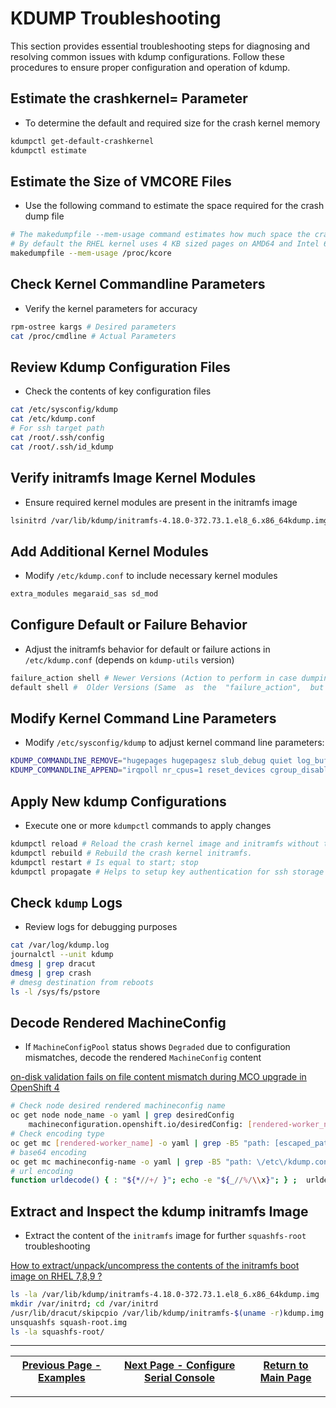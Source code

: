 # KDUMP Troubleshooting

This section provides essential troubleshooting steps for diagnosing and resolving common issues with kdump configurations. Follow these procedures to ensure proper configuration and operation of kdump.

## Estimate the crashkernel= Parameter

- To determine the default and required size for the crash kernel memory

```bash
kdumpctl get-default-crashkernel
kdumpctl estimate
```

## Estimate the Size of VMCORE Files

- Use the following command to estimate the space required for the crash dump file

```bash
# The makedumpfile --mem-usage command estimates how much space the crash dump file requires
# By default the RHEL kernel uses 4 KB sized pages on AMD64 and Intel 64 CPU , and 64 KB sized pages on IBM POWER
makedumpfile --mem-usage /proc/kcore
```

## Check Kernel Commandline Parameters

- Verify the kernel parameters for accuracy

```bash
rpm-ostree kargs # Desired parameters
cat /proc/cmdline # Actual Parameters
```

## Review Kdump Configuration Files

- Check the contents of key configuration files

```bash
cat /etc/sysconfig/kdump 
cat /etc/kdump.conf
# For ssh target path
cat /root/.ssh/config
cat /root/.ssh/id_kdump
```

## Verify initramfs Image Kernel Modules

- Ensure required kernel modules are present in the initramfs image

```bash
lsinitrd /var/lib/kdump/initramfs-4.18.0-372.73.1.el8_6.x86_64kdump.img | grep sd_mod
```

## Add Additional Kernel Modules

- Modify `/etc/kdump.conf` to include necessary kernel modules

```bash
extra_modules megaraid_sas sd_mod
```

## Configure Default or Failure Behavior

- Adjust the initramfs behavior for default or failure actions in `/etc/kdump.conf` (depends on `kdump-utils` version)

```bash
failure_action shell # Newer Versions (Action to perform in case dumping to the intended target fails)
default shell #  Older Versions (Same  as  the  "failure_action",  but this directive is obsolete and will be removed in the future)
```

## Modify Kernel Command Line Parameters

- Modify `/etc/sysconfig/kdump` to adjust kernel command line parameters:

```bash
KDUMP_COMMANDLINE_REMOVE="hugepages hugepagesz slub_debug quiet log_buf_len swiotlb ip=dhcp rootflags=prjquota rootflags=nofail udev.children-max=2 ignition.platform.id=metal"
KDUMP_COMMANDLINE_APPEND="irqpoll nr_cpus=1 reset_devices cgroup_disable=memory mce=off numa=off udev.children-max=2 panic=60 rootflags=nofail acpi_no_memhotplug transparent_hugepage=never novmcoredd hest_disable module_blacklist=igb,ixgbe"
```

## Apply New kdump Configurations

- Execute one or more `kdumpctl` commands to apply changes

```bash
kdumpctl reload # Reload the crash kernel image and initramfs without triggering a rebuild.
kdumpctl rebuild # Rebuild the crash kernel initramfs.
kdumpctl restart # Is equal to start; stop
kdumpctl propagate # Helps to setup key authentication for ssh storage since it's impossible to use password authentication during kdump.
```

## Check `kdump` Logs

- Review logs for debugging purposes

```bash
cat /var/log/kdump.log
journalctl --unit kdump
dmesg | grep dracut
dmesg | grep crash
# dmesg destination from reboots
ls -l /sys/fs/pstore
```

## Decode Rendered MachineConfig

- If `MachineConfigPool` status shows `Degraded` due to configuration mismatches, decode the rendered `MachineConfig` content

[on-disk validation fails on file content mismatch during MCO upgrade in OpenShift 4](https://access.redhat.com/solutions/5315421)

```bash
# Check node desired rendered machineconfig name
oc get node node_name -o yaml | grep desiredConfig
    machineconfiguration.openshift.io/desiredConfig: [rendered-worker_name]
# Check encoding type
oc get mc [rendered-worker_name] -o yaml | grep -B5 "path: [escaped_path]" | grep source | tail -n 1 | cut -d"," -f1
# base64 encoding
oc get mc machineconfig-name -o yaml | grep -B5 "path: \/etc\/kdump.conf" | grep source | tail -n 1 | cut -d"," -f2 | base64 -d
# url encoding
function urldecode() { : "${*//+/ }"; echo -e "${_//%/\\x}"; } ;  urldecode "$(oc get mc machineconfig-name -o yaml | grep -B5 "path: \/etc\/kdump.conf" | grep source | tail -n 1 | cut -d"," -f2)"
```

## Extract and Inspect the kdump initramfs Image

- Extract the content of the `initramfs` image for further `squashfs-root` troubleshooting

[How to extract/unpack/uncompress the contents of the initramfs boot image on RHEL 7,8,9 ?](https://access.redhat.com/solutions/2037313#B)

```bash
ls -la /var/lib/kdump/initramfs-4.18.0-372.73.1.el8_6.x86_64kdump.img
mkdir /var/initrd; cd /var/initrd
/usr/lib/dracut/skipcpio /var/lib/kdump/initramfs-$(uname -r)kdump.img        | cpio -idmv
unsquashfs squash-root.img
ls -la squashfs-root/
```

---

| [Previous Page - Examples](../examples/README.md) | [Next Page - Configure Serial Console](./SERIAL_CONSOLE_README.md) | [Return to Main Page](../README.md) |
|---------------------------------------------------|--------------------------------------------------------------------|-------------------------------------|

---

